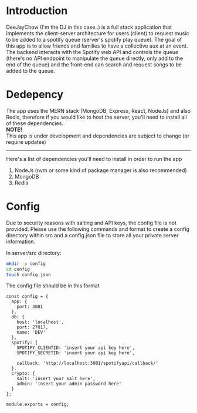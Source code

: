 # Introduction

DeeJayChow (I'm the DJ in this case..) is a full stack application that implements the client-server architecture for users (client) to request music to be added to a spotify queue (server's spotify play queue). The goal of this app is to allow friends and families to have a collective aux at an event. The backend interacts with the Spotify web API and controls the queue (there's no API endpoint to manipulate the queue directly, only add to the end of the queue) and the front-end can search and request songs to be added to the queue. 

# Dedepency

The app uses the MERN stack (MongoDB, Express, React, NodeJs) and also Redis, therefore if you would like to host the server, you'll need to install all of these dependencies.  
**NOTE!**  
This app is under development and dependencies are subject to change (or require updates)

---

Here's a list of dependencies you'll need to install in order to run the app  

1. NodeJs (nvm or some kind of package manager is also recommended)  
2. MongoDB
3. Redis

# Config

Due to security reasons with salting and API keys, the config file is not provided. Please use the following commands and format to create a config directory within src and a config.json file to store all your private server information.  

In server/src directory:  
```bash
mkdir -p config
cd config
touch config.json
```

The config file should be in this format
```
const config = {
  app: {
    port: 3001
  },
  db: {
    host: 'localhost',
    port: 27017,
    name: 'DEV'
  },
  spotify: {
    SPOTIFY_CLIENTID: 'insert your api key here',
    SPOTIFY_SECRETID: 'insert your api key here',
    
    callback: 'http://localhost:3001/spotifyapi/callback/'
  }.
  crypto: {
    salt: 'insert your salt here',
    admin: 'insert your admin password here'
  }
};

module.exports = config;
```
